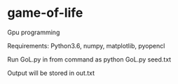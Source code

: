 # game-of-life
Gpu programming

Requirements:
Python3.6, numpy, matplotlib, pyopencl

Run GoL.py in from command as python GoL.py seed.txt <number of iterations>
 
 Output will be stored in out.txt
